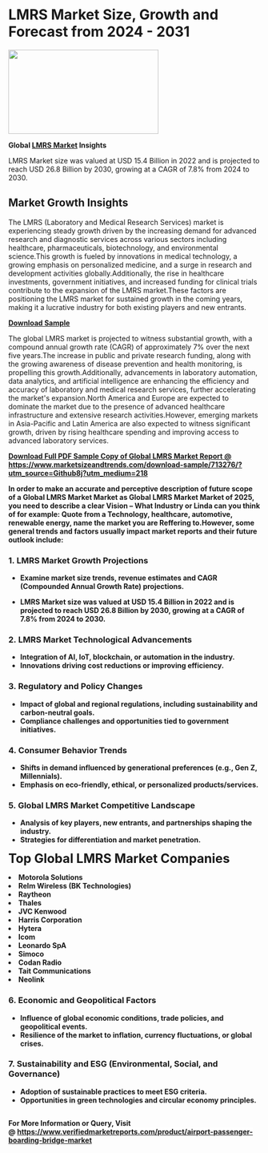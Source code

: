 <H1>LMRS Market Size, Growth and Forecast from 2024 - 2031</H1><img class="aligncenter size-medium wp-image-584254" src="https://thirdeyenews.in/wp-content/uploads/2024/09/Global-Market-Research-300x168.jpeg" alt="" width="300" height="168" /><p><strong>Global&nbsp;<a href="https://www.marketsizeandtrends.com/download-sample/713276/?utm_source=Github8j?utm_medium=218">LMRS Market</a> Insights</strong></p><p>LMRS Market size was valued at USD 15.4 Billion in 2022 and is projected to reach USD 26.8 Billion by 2030, growing at a CAGR of 7.8% from 2024 to 2030.</p><p><h2>Market Growth Insights</h2> <p>The LMRS (Laboratory and Medical Research Services) market is experiencing steady growth driven by the increasing demand for advanced research and diagnostic services across various sectors including healthcare, pharmaceuticals, biotechnology, and environmental science.This growth is fueled by innovations in medical technology, a growing emphasis on personalized medicine, and a surge in research and development activities globally.Additionally, the rise in healthcare investments, government initiatives, and increased funding for clinical trials contribute to the expansion of the LMRS market.These factors are positioning the LMRS market for sustained growth in the coming years, making it a lucrative industry for both existing players and new entrants.</p> <p><strong><a href="#">Download Sample</a></strong></p> <p>The global LMRS market is projected to witness substantial growth, with a compound annual growth rate (CAGR) of approximately 7% over the next five years.The increase in public and private research funding, along with the growing awareness of disease prevention and health monitoring, is propelling this growth.Additionally, advancements in laboratory automation, data analytics, and artificial intelligence are enhancing the efficiency and accuracy of laboratory and medical research services, further accelerating the market's expansion.North America and Europe are expected to dominate the market due to the presence of advanced healthcare infrastructure and extensive research activities.However, emerging markets in Asia-Pacific and Latin America are also expected to witness significant growth, driven by rising healthcare spending and improving access to advanced laboratory services.</p> <p><strong><a href="#"></p><p><span class=""><strong>Download Full PDF Sample Copy of Global LMRS Market Report</strong> @ <a href="https://www.marketsizeandtrends.com/download-sample/713276/?utm_source=Github8j?utm_medium=218" target="_blank">https://www.marketsizeandtrends.com/download-sample/713276/?utm_source=Github8j?utm_medium=218</a></span></p><p>In order to make an accurate and perceptive description of future scope of a Global&nbsp;LMRS Market Market as Global&nbsp;LMRS Market Market of 2025, you need to describe a clear Vision &ndash; What Industry or Linda can you think of for example: Quote from a Technology, healthcare, automotive, renewable energy, name the market you are Reffering to.However, some general trends and factors usually impact market reports and their future outlook include:</p><h3>1.&nbsp;<strong>LMRS Market Growth Projections</strong></h3><ul><li>Examine market size trends, revenue estimates and CAGR (Compounded Annual Growth Rate) projections.</li><li><p>LMRS Market size was valued at USD 15.4 Billion in 2022 and is projected to reach USD 26.8 Billion by 2030, growing at a CAGR of 7.8% from 2024 to 2030.</p></li></ul><h3>2.&nbsp;<strong>LMRS Market Technological Advancements</strong></h3><ul><li>Integration of AI, IoT, blockchain, or automation in the industry.</li><li>Innovations driving cost reductions or improving efficiency.</li></ul><h3>3.&nbsp;<strong>Regulatory and Policy Changes</strong></h3><ul><li>Impact of global and regional regulations, including sustainability and carbon-neutral goals.</li><li>Compliance challenges and opportunities tied to government initiatives.</li></ul><h3>4.&nbsp;<strong>Consumer Behavior Trends</strong></h3><ul><li>Shifts in demand influenced by generational preferences (e.g., Gen Z, Millennials).</li><li>Emphasis on eco-friendly, ethical, or personalized products/services.</li></ul><h3>5.&nbsp;<strong>Global LMRS Market Competitive Landscape</strong></h3><ul><li>Analysis of key players, new entrants, and partnerships shaping the industry.</li><li>Strategies for differentiation and market penetration.</li></ul><p data-pm-slice="1 1 []"><span style="color: inherit; font-family: inherit; font-size: 25px;">Top Global LMRS Market Companies</span></p><div class="" data-test-id=""><p><li>Motorola Solutions</li><li> Relm Wireless (BK Technologies)</li><li> Raytheon</li><li> Thales</li><li> JVC Kenwood</li><li> Harris Corporation</li><li> Hytera</li><li> Icom</li><li> Leonardo SpA</li><li> Simoco</li><li> Codan Radio</li><li> Tait Communications</li><li> Neolink</li></p></div><h3>6.&nbsp;<strong>Economic and Geopolitical Factors</strong></h3><ul><li>Influence of global economic conditions, trade policies, and geopolitical events.</li><li>Resilience of the market to inflation, currency fluctuations, or global crises.</li></ul><h3>7.&nbsp;<strong>Sustainability and ESG (Environmental, Social, and Governance)</strong></h3><ul><li>Adoption of sustainable practices to meet ESG criteria.</li><li>Opportunities in green technologies and circular economy principles.</li></ul><h2><strong style="font-size: 14px;">For More Information or Query, Visit @&nbsp;</strong><a style="background-color: #ffffff; font-size: 14px;" href="https://www.marketsizeandtrends.com/report/lmrs-market/" target="_blank">https://www.verifiedmarketreports.com/product/airport-passenger-boarding-bridge-market</a></h2>